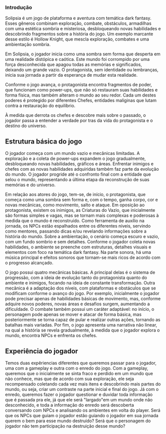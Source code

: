 ### Introdução
Solipsia é um jogo de plataforma e aventura com temática dark fantasy. Esses gêneros combinam exploração, combate, obstáculos, armadilhas com uma estética sombria e misteriosa, desbloqueando novas habilidades e descobrindo fragmentos sobre a história do jogo.
Um exemplo marcante desse estilo é Hollow Knight, que mescla exploração, combates e uma ambientação sombria.

Em Solipsia, o jogador inicia como uma sombra sem forma que desperta em uma realidade distópica e caótica. Este mundo foi corrompido por uma força desconhecida que apagou todas as memórias e significados, deixando um grande vazio. O protagonista, sem identidade ou lembranças, inicia sua jornada a partir da esperança de mudar esta realidade.

Conforme o jogo avança, o protagonista encontra fragmentos de poder, que funcionam como power-ups, que não só restauram suas habilidades e forma física, mas também alteram o mundo ao seu redor. Cada um destes poderes é protegido por diferentes Chefes, entidades maliginas que lutam contra a restauração do equilíbrio.

À medida que derrota os chefes e descobre mais sobre o passado, o jogador passa a entender a verdade por tras da vida do protagonista e o destino do universo.

## Estrutura básica do jogo

O jogador começa com um mundo vazio e mecânicas limitadas. A exploração e a coleta de power-ups expandem o jogo gradualmente, desbloqueando novas habilidades, gráficos e áreas. Enfrentar inimigos e chefes com as novas habilidades adquiridas também faz parte da evolução do mundo. O jogador progride até o confronto final com a entidade que selou o mundo, representando a última etapa da reconstrução de suas memórias e do universo.

Em relação aos atores do jogo, tem-se, de início, o protagonista, que começa como uma sombra sem forma e, com o tempo, ganha corpo, cor e novas mecânicas, como movimento, salto e ataque. Em oposição ao protagonista, existem os inimigos, as Criaturas do Vazio, que inicialmente são formas simples e vagas, mas se tornam mais complexas e poderosas à medida que o mundo é reconstruído. Como ferramenta de auxílio na jornada, os NPCs estão espalhados entre os diferentes níveis, servindo como mentores, passando dicas e/ou revelando informações sobre a história do mundo.
Sobre a ambientação, o cenário começa escuro e vazio, com um fundo sombrio e sem detalhes. Conforme o jogador coleta novas habilidades, o ambiente se preenche com estruturas, detalhes visuais e elementos com foco na temática dark fantasy. Na parte sonora, há uma música principal e efeitos sonoros que tornam-se mais ricos de acordo com o progresso alcançado.

O jogo possui quatro mecânicas básicas. A principal delas é o sistema de progressão, com a ideia de evolução tanto do protagonista quanto do ambiente e inimigos, focando na ideia de constante transformação. Outra mecânica é a adaptação dos níveis, com plataformas e obstáculos que se modificam conforme o avanço do jogo. Por exemplo, inicialmente o jogador pode precisar apenas de habilidades básicas de movimento, mas, conforme adquire novos poderes, novas áreas e desafios surgem, aumentando a dificuldade. O combate também possui um caráter adaptável: no início, o personagem pode apenas se mover e atacar de forma básica, mas posteriormente se torna capaz de pular e realizar outras ações, tornando as batalhas mais variadas. Por fim, o jogo apresenta uma narrativa não linear, na qual a história se revela gradualmente, à medida que o jogador explora o mundo, encontra NPCs e enfrenta os chefes.

## Experiência do jogador

Temos duas expêriencias diferentes que queremos passar para o jogador, uma com a
gameplay e outra com o enredo do jogo. Com a gameplay, queremos que o inicialmente se sinta
fraco e perdido em um mundo que não conhece, mas que de acordo com sua exploração, ele seja
recompensado coletando cada vez mais itens e descobrindo mais partes do mundo, ou seja, criar
um contraste na parte inicial e final do jogo.
Já com o enredo, queremos fazer o jogador questionar e duvidar toda informação que
é passada pra ele, já que ele será "largado"em um mundo onde não desconhecido, e toda a
informação do enredo será descoberta conversando com NPCs e analisando os ambientes em volta
do player. Será que os NPCs que guiam o jogador estão guiando o jogador em sua jornada querem
o bem para esse mundo destruído? Será que o personagem do jogador não tem participação na
destruição desse mundo?

    
